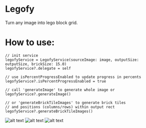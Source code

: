 # Legofy
Turn any image into lego block grid.

# How to use:
```
// init service
legofyService = LegofyService(sourceImage: image, outputSize: outputSize, brickSize: 15.0)
legofyService?.delegate = self

// use isPercentProgressEnabled to update progress in percents
legofyService?.isPercentProgressEnabled = true

// call 'generateImage' to generate whole image or
legofyService?.generateImage()

// or 'generateBrickTileImages' to generate brick tiles 
// and positions (columns/rows) within output rect
legofyService?.generateBrickTileImages() 
```

![alt text](https://github.com/oleh-zayats/Legofy/blob/master/Resources/00-original.jpg)
![alt text](https://github.com/oleh-zayats/Legofy/blob/master/Resources/01-render.png)
![alt text](https://github.com/oleh-zayats/Legofy/blob/master/Resources/02-render.png)

